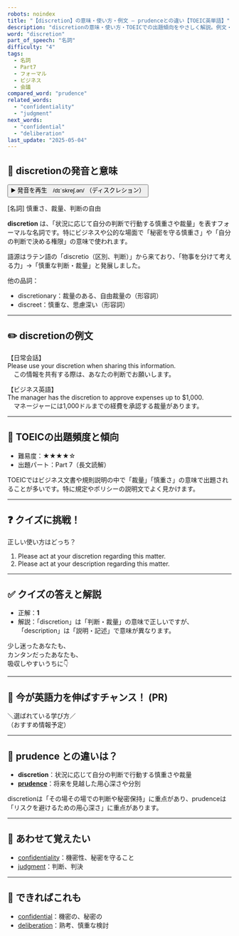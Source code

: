 ```yaml
---
robots: noindex
title: "【discretion】の意味・使い方・例文 ― prudenceとの違い【TOEIC英単語】"
description: "discretionの意味・使い方・TOEICでの出題傾向をやさしく解説。例文・クイズ付きでprudenceとの違いもわかりやすく学べます。"
word: "discretion"
part_of_speech: "名詞"
difficulty: "4"
tags:
  - 名詞
  - Part7
  - フォーマル
  - ビジネス
  - 会議
compared_word: "prudence"
related_words:
  - "confidentiality"
  - "judgment"
next_words:
  - "confidential"
  - "deliberation"
last_update: "2025-05-04"
---
```


## 🔰 discretionの発音と意味

<button class="play-audio" onclick="playTTS('discretion')">
  <span class="play-audio-main">
    ▶️ 発音を再生　/dɪˈskreʃ.ən/
  </span>
  <span class="play-audio-sub">
    （ディスクレション）
  </span>
</button>

[名詞] 慎重さ、裁量、判断の自由

**discretion** は、「状況に応じて自分の判断で行動する慎重さや裁量」を表すフォーマルな名詞です。特にビジネスや公的な場面で「秘密を守る慎重さ」や「自分の判断で決める権限」の意味で使われます。

語源はラテン語の「discretio（区別、判断）」から来ており、「物事を分けて考える力」→「慎重な判断・裁量」と発展しました。

他の品詞：  
- discretionary：裁量のある、自由裁量の（形容詞）
- discreet：慎重な、思慮深い（形容詞）

---

## ✏️ discretionの例文

【日常会話】  
Please use your discretion when sharing this information.  
　この情報を共有する際は、あなたの判断でお願いします。

【ビジネス英語】  
The manager has the discretion to approve expenses up to $1,000.  
　マネージャーには1,000ドルまでの経費を承認する裁量があります。

---

## 🎯 TOEICの出題頻度と傾向

- 難易度：★★★★☆
- 出題パート：Part 7（長文読解）

TOEICではビジネス文書や規則説明の中で「裁量」「慎重さ」の意味で出題されることが多いです。特に規定やポリシーの説明文でよく見かけます。

---

## ❓ クイズに挑戦！

正しい使い方はどっち？

1. Please act at your discretion regarding this matter.  
2. Please act at your description regarding this matter.

---

## ✅ クイズの答えと解説

- 正解：**1**
- 解説：「discretion」は「判断・裁量」の意味で正しいですが、「description」は「説明・記述」で意味が異なります。

少し迷ったあなたも、  
カンタンだったあなたも、  
吸収しやすいうちに👇️

---

## 🚀 今が英語力を伸ばすチャンス！ (PR)

<div class="info-center">
＼選ばれている学び方／<br>  
（おすすめ情報予定）
</div>

---

## 🤔  prudence との違いは？

- **discretion**：状況に応じて自分の判断で行動する慎重さや裁量
- **[prudence](/word/prudence/)**：将来を見越した用心深さや分別

discretionは「その場その場での判断や秘密保持」に重点があり、prudenceは「リスクを避けるための用心深さ」に重点があります。

---

## 🧩 あわせて覚えたい

- [confidentiality](/word/confidentiality/)：機密性、秘密を守ること
- [judgment](/word/judgment/)：判断、判決

---

## 📖 できればこれも

- [confidential](/word/confidential/)：機密の、秘密の
- [deliberation](/word/deliberation/)：熟考、慎重な検討
<!-- cvid: aid41_bid31 -->
